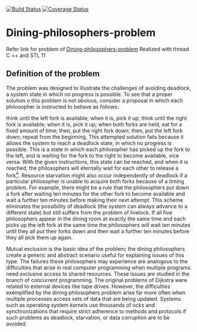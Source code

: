 [![Build Status](https://img.shields.io/travis/com/frank1789/Dining-philosophers-problem.svg?style=flat-square)](https://travis-ci.com/frank1789/Dining-philosophers-problem)
[![Coverage Status](https://img.shields.io/coveralls/github/frank1789/Dining-philosophers-problem.svg?style=flat-square)](https://coveralls.io/github/frank1789/Dining-philosophers-problem)
# Dining-philosophers-problem

Refer link for problem of [Dining-philosophers-problem](https://en.wikipedia.org/wiki/Dining_philosophers_problem)
Realized with thread C ++ and STL 11

## Definition of the problem
The problem was designed to illustrate the challenges of avoiding deadlock, a
system state in which no progress is possible. To see that a proper solution
o this problem is not obvious, consider a proposal in which each philosopher
is instructed to behave as follows:

think until the left fork is available; when it is, pick it up;
think until the right fork is available; when it is, pick it up;
when both forks are held, eat for a fixed amount of time;
then, put the right fork down;
then, put the left fork down;
repeat from the beginning.
This attempted solution fails because it allows the system to reach a deadlock
state, in which no progress is possible. This is a state in which each
philosopher has picked up the fork to the left, and is waiting for the fork to
the right to become available, vice versa. With the given instructions, this
state can be reached, and when it is reached, the philosophers will eternally
wait for each other to release a fork[<sup>4</sup>](http://www.cs.utexas.edu/users/EWD/ewd03xx/EWD310.PDF).
Resource starvation might also occur independently of deadlock if a particular
philosopher is unable to acquire both forks because of a timing problem.
For example, there might be a rule that the philosophers put down a fork after
waiting ten minutes for the other fork to become available and wait a further
ten minutes before making their next attempt. This scheme eliminates the
possibility of deadlock (the system can always advance to a different state)
but still suffers from the problem of livelock.
If all five philosophers appear in the dining room at exactly the same time
and each picks up the left fork at the same time the philosophers will wait
ten minutes until they all put their forks down and then wait a further ten
minutes before they all pick them up again.

Mutual exclusion is the basic idea of the problem; the dining philosophers
create a generic and abstract scenario useful for explaining issues of this
type.
The failures these philosophers may experience are analogous to the
difficulties that arise in real computer programming when multiple programs
need exclusive access to shared resources. These issues are studied in the
branch of concurrent programming.
The original problems of Dijkstra were related to external devices like
tape drives.
However, the difficulties exemplified by the dining philosophers problem
arise far more often when multiple processes access sets of data that are
being updated. Systems such as operating system kernels use thousands of
ocks and synchronizations that require strict adherence to methods and
protocols if such problems as deadlock, starvation, or data corruption are to
be avoided.
